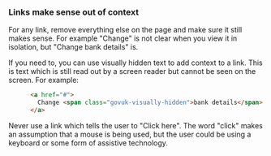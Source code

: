 ### Links make sense out of context

For any link, remove everything else on the page and make sure it still makes sense. For example "Change" is not clear when you view it in isolation, but "Change bank details" is.

If you need to, you can use visually hidden text to add context to a link. This is text which is still read out by a screen reader but cannot be seen on the screen. For example:
```html
      <a href="#">
        Change <span class="govuk-visually-hidden">bank details</span>
      </a>
```
Never use a link which tells the user to "Click here". The word "click" makes an assumption that a mouse is being used, but the user could be using a keyboard or some form of assistive technology.
